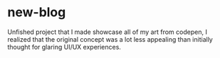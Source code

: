 # new-blog

Unfished project that I made showcase all of my art from codepen, I realized that the original concept was a lot less appealing than initially thought for glaring UI/UX experiences. 
